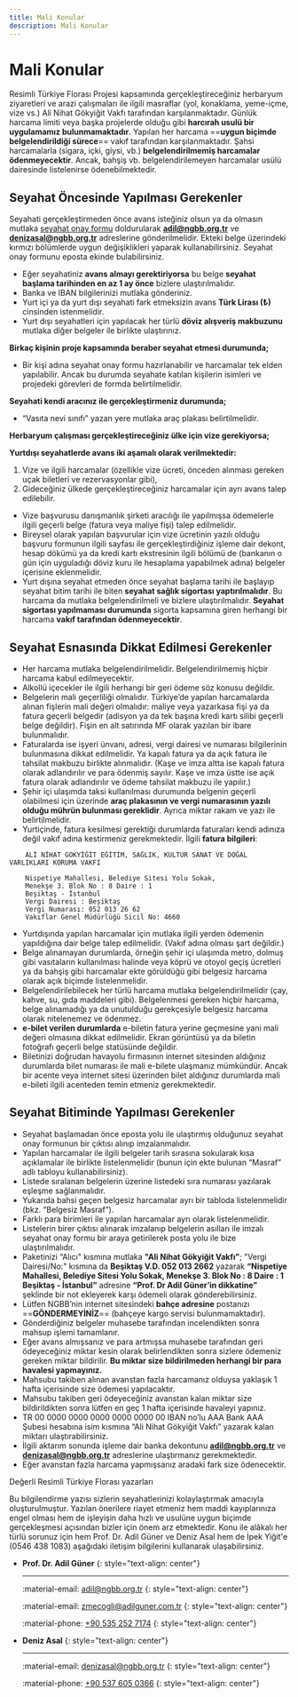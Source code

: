 ```yaml
---
title: Mali Konular
description: Mali Konular
---
```


# Mali Konular

Resimli Türkiye Florası Projesi kapsamında gerçekleştireceğiniz herbaryum ziyaretleri ve arazi
çalışmaları ile ilgili masraflar (yol, konaklama, yeme-içme, vize vs.) Ali Nihat Gökyiğit Vakfı
tarafından karşılanmaktadır. Günlük harcama limiti veya başka projelerde olduğu gibi **harcırah
usulü bir uygulamamız bulunmamaktadır**. Yapılan her harcama ==**uygun biçimde
belgelendirildiği sürece**== vakıf tarafından karşılanmaktadır. Şahsi harcamalarla (sigara, içki,
giysi, vb.) **belgelendirilmemiş harcamalar ödenmeyecektir**. Ancak, bahşiş vb.
belgelendirilemeyen harcamalar usülü dairesinde listelenirse ödenebilmektedir.

## Seyahat Öncesinde Yapılması Gerekenler

Seyahati gerçekleştirmeden önce avans isteğiniz olsun ya da olmasın mutlaka [seyahat onay formu](seyahat_onay_belgesi.md)
doldurularak **adil@ngbb.org.tr** ve **denizasal@ngbb.org.tr** adreslerine gönderilmelidir. Ekteki
belge üzerindeki kırmızı bölümlerde uygun değişiklikleri yaparak kullanabilirsiniz. Seyahat onay
formunu eposta ekinde bulabilirsiniz.

- Eğer seyahatiniz **avans almayı gerektiriyorsa** bu belge **seyahat başlama tarihinden en
az 1 ay önce** bizlere ulaştırılmalıdır.
- Banka ve IBAN bilgilerinizi mutlaka gönderiniz.
- Yurt içi ya da yurt dışı seyahati fark etmeksizin avans **Türk Lirası (₺)** cinsinden istenmelidir.
- Yurt dışı seyahatleri için yapılacak her türlü **döviz alışveriş makbuzunu** mutlaka diğer
belgeler ile birlikte ulaştırınız.

**Birkaç kişinin proje kapsamında beraber seyahat etmesi durumunda;**

- Bir kişi adına seyahat onay formu hazırlanabilir ve harcamalar tek elden yapılabilir. Ancak bu
durumda seyahate katılan kişilerin isimleri ve projedeki görevleri de formda belirtilmelidir.

**Seyahati kendi aracınız ile gerçekleştirmeniz durumunda;**

- “Vasıta nevi sınıfı” yazan yere mutlaka araç plakası belirtilmelidir.

**Herbaryum çalışması gerçekleştireceğiniz ülke için vize gerekiyorsa;**

**Yurtdışı seyahatlerde avans iki aşamalı olarak verilmektedir:**

1. Vize ve ilgili harcamalar (özellikle vize ücreti, önceden alınması gereken uçak biletleri ve
rezervasyonlar gibi),
2. Gideceğiniz ülkede gerçekleştireceğiniz harcamalar için ayrı avans talep edilebilir.

- Vize başvurusu danışmanlık şirketi aracılığı ile yapılmışsa ödemelerle ilgili geçerli belge (fatura
veya maliye fişi) talep edilmelidir.
- Bireysel olarak yapılan başvurular için vize ücretinin yazılı olduğu başvuru formunun ilgili
sayfası ile gerçekleştirdiğiniz işleme dair dekont, hesap dökümü ya da kredi kartı ekstresinin
ilgili bölümü de (bankanın o gün için uyguladığı döviz kuru ile hesaplama yapabilmek adına)
belgeler içerisine eklenmelidir.
- Yurt dışına seyahat etmeden önce seyahat başlama tarihi ile başlayıp seyahat bitim tarihi ile
biten **seyahat sağlık sigortası yaptırılmalıdır**. Bu harcama da mutlaka belgelendirilmeli
ve bizlere ulaştırılmalıdır. **Seyahat sigortası yapılmaması durumunda** sigorta kapsamına
giren herhangi bir harcama **vakıf tarafından ödenmeyecektir**.

## Seyahat Esnasında Dikkat Edilmesi Gerekenler

- Her harcama mutlaka belgelendirilmelidir. Belgelendirilmemiş hiçbir harcama kabul
edilmeyecektir.
- Alkollü içecekler ile ilgili herhangi bir geri ödeme söz konusu değildir.
- Belgelerin mali geçerliliği olmalıdır. Türkiye’de yapılan harcamalarda alınan fişlerin mali değeri
olmalıdır: maliye veya yazarkasa fişi ya da fatura geçerli belgedir (adisyon ya da tek başına kredi
kartı silibi geçerli belge değildir). Fişin en alt satırında MF olarak yazılan bir ibare bulunmalıdır.
- Faturalarda ise işyeri ünvanı, adresi, vergi dairesi ve numarası bilgilerinin bulunmasına dikkat
edilmelidir. Ya kapalı fatura ya da açık fatura ile tahsilat makbuzu birlikte alınmalıdır. (Kaşe ve
imza altta ise kapalı fatura olarak adlandırılır ve para ödenmiş sayılır. Kaşe ve imza üstte ise
açık fatura olarak adlandırılır ve ödeme tahsilat makbuzu ile yapılır.)
- Şehir içi ulaşımda taksi kullanılması durumunda belgenin geçerli olabilmesi için üzerinde **araç
plakasının ve vergi numarasının yazılı olduğu mührün bulunması gereklidir**.
Ayrıca miktar rakam ve yazı ile belirtilmelidir.
- Yurtiçinde, fatura kesilmesi gerektiği durumlarda faturaları kendi adınıza değil vakıf adına
kestirmeniz gerekmektedir. İlgili **fatura bilgileri**:

```
    ALİ NİHAT GÖKYİĞİT EĞİTİM, SAĞLIK, KÜLTÜR SANAT VE DOĞAL VARLIKLARI KORUMA VAKFI
    
    Nispetiye Mahallesi, Belediye Sitesi Yolu Sokak,
    Menekşe 3. Blok No : 8 Daire : 1
    Beşiktaş - İstanbul
    Vergi Dairesi : Beşiktaş
    Vergi Numarası: 052 013 26 62
    Vakıflar Genel Müdürlüğü Sicil No: 4660
```

- Yurtdışında yapılan harcamalar için mutlaka ilgili yerden ödemenin yapıldığına dair belge talep
edilmelidir. (Vakıf adına olması şart değildir.)
- Belge alınamayan durumlarda, örneğin şehir içi ulaşımda metro, dolmuş gibi vasıtaların
kullanılması halinde veya köprü ve otoyol geçiş ücretleri ya da bahşiş gibi harcamalar ekte
görüldüğü gibi belgesiz harcama olarak açık biçimde listelenmelidir.
- Belgelendirilebilecek her türlü harcama mutlaka belgelendirilmelidir (çay, kahve, su, gıda
maddeleri gibi). Belgelenmesi gereken hiçbir harcama, belge alınamadığı ya da unutulduğu
gerekçesiyle belgesiz harcama olarak nitelenemez ve ödenmez.
- **e-bilet verilen durumlarda** e-biletin fatura yerine geçmesine yani mali değeri olmasına
dikkat edilmelidir. Ekran görüntüsü ya da biletin fotoğrafı geçerli belge statüsünde değildir.
- Biletinizi doğrudan havayolu firmasının internet sitesinden aldığınız durumlarda bilet
numarası ile mali e-bilete ulaşmanız mümkündür. Ancak bir acente veya internet sitesi
üzerinden bilet aldığınız durumlarda mali e-bileti ilgili acenteden temin etmeniz gerekmektedir.

## Seyahat Bitiminde Yapılması Gerekenler

- Seyahat başlamadan önce eposta yolu ile ulaştırmış olduğunuz seyahat onay formunun bir
çıktısı alınıp imzalanmalıdır.
- Yapılan harcamalar ile ilgili belgeler tarih sırasına sokularak kısa açıklamalar ile birlikte
listelenmelidir (bunun için ekte bulunan “Masraf” adlı tabloyu kullanabilirsiniz).
- Listede sıralanan belgelerin üzerine listedeki sıra numarası yazılarak eşleşme sağlanmalıdır.
- Yukarıda bahsi geçen belgesiz harcamalar ayrı bir tabloda listelenmelidir (bkz. “Belgesiz
Masraf”).
- Farklı para birimleri ile yapılan harcamalar ayrı olarak listelenmelidir.
- Listelerin birer çıktısı alınarak imzalanıp belgelerin asılları ile imzalı seyahat onay formu bir
araya getirilerek posta yolu ile bize ulaştırılmalıdır.
- Paketinizi “Alıcı" kısmına mutlaka **"Ali Nihat Gökyiğit Vakfı"**; "Vergi Dairesi/No:" kısmına
da **Beşiktaş V.D. 052 013 2662** yazarak **“Nispetiye Mahallesi, Belediye Sitesi Yolu
Sokak, Menekşe 3. Blok No : 8 Daire : 1 Beşiktaş - İstanbul”** adresine **“Prof. Dr Adil
Güner’in dikkatine”** şeklinde bir not ekleyerek karşı ödemeli olarak gönderebilirsiniz.
- Lütfen NGBB’nin internet sitesindeki **bahçe adresine** postanızı ==**GÖNDERMEYİNİZ**==
(bahçeye kargo servisi bulunmamaktadır).
- Gönderdiğiniz belgeler muhasebe tarafından incelendikten sonra mahsup işlemi tamamlanır.
- Eğer avans almışsanız ve para artmışsa muhasebe tarafından geri ödeyeceğiniz miktar kesin
olarak belirlendikten sonra sizlere ödemeniz gereken miktar bildirilir. **Bu miktar size
bildirilmeden herhangi bir para havalesi yapmayınız.**
- Mahsubu takiben alınan avanstan fazla harcamanız olduysa yaklaşık 1 hafta içerisinde size
ödemesi yapılacaktır.
- Mahsubu takiben geri ödeyeceğiniz avanstan kalan miktar size bildirildikten sonra lütfen en geç
1 hafta içerisinde havaleyi yapınız.
- TR 00 0000 0000 0000 0000 0000 00 IBAN no’lu AAA Bank AAA Şubesi hesabına isim
kısmına “Ali Nihat Gökyiğit Vakfı” yazarak kalan miktarı ulaştırabilirsiniz.
- İlgili aktarım sonunda işleme dair banka dekontunu **adil@ngbb.org.tr** ve **denizasal@ngbb.org.tr**
adreslerine ulaştırmanız gerekmektedir.
- Eğer avanstan fazla harcama yapmışsanız aradaki fark size ödenecektir.

Değerli Resimli Türkiye Florası yazarları

Bu bilgilendirme yazısı sizlerin seyahatlerinizi kolaylaştırmak amacıyla oluşturulmuştur. Yazılan
önerilere riayet etmeniz hem maddi kayıplarınıza engel olması hem de işleyişin daha hızlı ve
usulüne uygun biçimde gerçekleşmesi açısından bizler için önem arz etmektedir. Konu ile alâkalı
her türlü sorunuz için hem Prof. Dr. Adil Güner ve Deniz Asal hem de İpek Yiğit'e (0546 438 1083)
aşağıdaki iletişim bilgilerini kullanarak ulaşabilirsiniz.

<div class="grid cards" markdown>

-   __Prof. Dr. Adil Güner__
    {: style="text-align: center"}

    ---

    :material-email: [adil@ngbb.org.tr](mailto:adil@ngbb.org.tr)
    {: style="text-align: center"}

    :material-email: [zmecogli@adilguner.com.tr](mailto:zmecogli@adilguner.com.tr)
    {: style="text-align: center"}

    :material-phone: [+90 535 252 7174](tel:+905352527174)
    {: style="text-align: center"}

-   __Deniz Asal__
    {: style="text-align: center"}

    ---

    :material-email: [denizasal@ngbb.org.tr](mailto:denizasal@ngbb.org.tr)
    {: style="text-align: center"}

    :material-phone: [+90 537 605 0366](tel:+905376050366)
    {: style="text-align: center"}

</div>